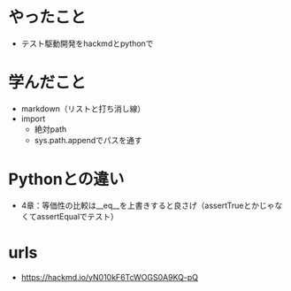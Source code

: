 # やったこと
- テスト駆動開発をhackmdとpythonで
# 学んだこと
- markdown（リストと打ち消し線）
- import
    - 絶対path
    - sys.path.appendでパスを通す

# Pythonとの違い
- 4章：等価性の比較は__eq__を上書きすると良さげ（assertTrueとかじゃなくてassertEqualでテスト）

# urls
- https://hackmd.io/yN010kF6TcWOGS0A9KQ-pQ
